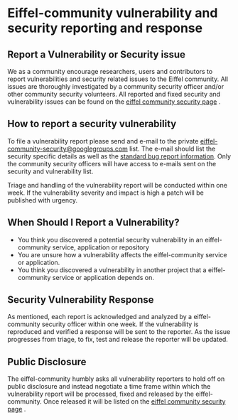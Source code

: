 # Eiffel-community vulnerability and security reporting and response

## Report a Vulnerability or Security issue
We as a community encourage researchers, users and contributors to report vulnerabilities and security related issues to the Eiffel community. All issues are thoroughly investigated by a community security officer and/or other community security volunteers. All reported and fixed security and vulnerability issues can be found on the [eiffel community security page](https://eiffel-community.github.io/security.html) .

## How to report a security vulnerability
To file a vulnerability report please send and e-mail to the private eiffel-community-security@googlegroups.com  list. The e-mail should list the security specific details as well as the [standard bug report information](https://github.com/eiffel-community/.github/blob/master/.github/ISSUE_TEMPLATE.md). Only the community security officers will have access to e-mails sent on the security and vulnerability list.

Triage and handling of the vulnerability report will be conducted within one week. If the vulnerability severity and impact is high a patch will be published with urgency.

## When Should I Report a Vulnerability?
* You think you discovered a potential security vulnerability in an eiffel-community service, application or repository
* You are unsure how a vulnerability affects the eiffel-community service or application.
* You think you discovered a vulnerability in another project that a eiffel-community service or application depends on.

## Security Vulnerability Response
As mentioned, each report is acknowledged and analyzed by a eiffel-community security officer within one week. If the vulnerability is reproduced and verified a response will be sent to the reporter. As the issue progresses from triage, to fix, test and release the reporter will be updated.

## Public Disclosure
The eiffel-community humbly asks all vulnerability reporters to hold off on public disclosure and instead negotiate a time frame within which the vulnerability report will be processed, fixed and released by the eiffel-community. Once released it will be listed on the [eiffel community security page](https://eiffel-community.github.io/security.html) .
